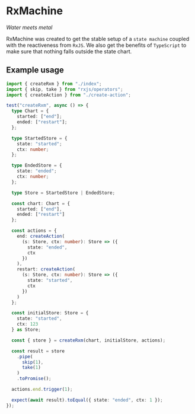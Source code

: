 # RxMachine

_Water meets metal_

RxMachine was created to get the stable setup of a `state machine` coupled with the reactiveness from `RxJS`. We also get the benefits of `TypeScript` to make sure that nothing falls outside the state chart.

## Example usage

```ts
import { createRxm } from "./index";
import { skip, take } from "rxjs/operators";
import { createAction } from "./create-action";

test("createRxm", async () => {
  type Chart = {
    started: ["end"];
    ended: ["restart"];
  };

  type StartedStore = {
    state: "started";
    ctx: number;
  };

  type EndedStore = {
    state: "ended";
    ctx: number;
  };

  type Store = StartedStore | EndedStore;

  const chart: Chart = {
    started: ["end"],
    ended: ["restart"]
  };

  const actions = {
    end: createAction(
      (s: Store, ctx: number): Store => ({
        state: "ended",
        ctx
      })
    ),
    restart: createAction(
      (s: Store, ctx: number): Store => ({
        state: "started",
        ctx
      })
    )
  };

  const initialStore: Store = {
    state: "started",
    ctx: 123
  } as Store;

  const { store } = createRxm(chart, initialStore, actions);

  const result = store
    .pipe(
      skip(1),
      take(1)
    )
    .toPromise();

  actions.end.trigger(1);

  expect(await result).toEqual({ state: "ended", ctx: 1 });
});
```
